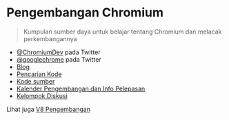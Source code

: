 # Pengembangan Chromium

> Kumpulan sumber daya untuk belajar tentang Chromium dan melacak perkembangannya

- [@ChromiumDev](https://twitter.com/ChromiumDev) pada Twitter
- [@googlechrome](https://twitter.com/googlechrome) pada Twitter
- [Blog](https://blog.chromium.org)
- [Pencarian Kode](https://cs.chromium.org/)
- [Kode sumber](https://cs.chromium.org/chromium/src/)
- [Kalender Pengembangan dan Info Pelepasan](https://www.chromium.org/developers/calendar)
- [Kelompok Diskusi](http://www.chromium.org/developers/discussion-groups)

Lihat juga [V8 Pengembangan ](v8-development.md)
